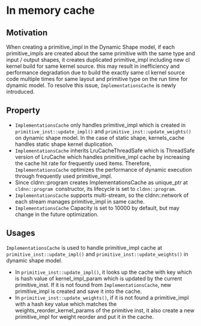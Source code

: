 # In memory cache

## Motivation

When creating a primitive_impl in the Dynamic Shape model, if each primitive_impls are created about the same primitive with the same type and input / output shapes, it creates duplicated primitive_impl including new cl kernel build for same kernel source. this may result in inefficiency and performance degradation due to build the exactly same cl kernel source code multiple times for same layout and primitive type on the run time for dynamic model. To resolve this issue, `ImplementationsCache` is newly introduced.


## Property

* `ImplementationsCache` only handles primitive_impl which is created in `primitive_inst::update_impl()` and `primitive_inst::update_weights()` on dynamic shape model. In the case of static shape, kernels_cache handles static shape kernel duplication.
* `ImplementationsCache` inherits LruCacheThreadSafe which is ThreadSafe version of LruCache which handles primitive_impl cache by increasing the cache hit rate for frequently used items. Therefore, `ImplementationsCache` optimizes the performance of dynamic execution through frequently used primitive_impl.
* Since cldnn::program creates ImplementationsCache as unique_ptr at `cldnn::program `constructor, its lifecycle is set to `cldnn::program`.
* `ImplementationsCache` supports multi-stream, so the cldnn::network of each stream manages primitive_impl in same cache.
* `ImplementationsCache` Capacity is set to 10000 by default, but may change in the future optimization.


## Usages

`ImplementationsCache` is used to handle primitive_impl cache at `primitive_inst::update_impl()` and `primitive_inst::update_weights()` in dynamic shape model.

* In `primitive_inst::update_impl()`, it looks up the cache with key which is hash value of kernel_impl_param which is updated by the current primitive_inst. If it is not found from `ImplementationsCache`, new primitive_impl is created and save it into the cache.
* In `primitive_inst::update_weights()`, if it is not found a primitive_impl with a hash key value which matches the weights_reorder_kernel_params of the primitive inst, it also create a new primitive_impl for weight reorder and put it in the cache.
